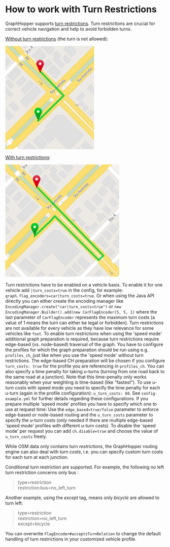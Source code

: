 # How to work with Turn Restrictions

GraphHopper supports [turn restrictions](http://wiki.openstreetmap.org/wiki/Relation:restriction).
Turn restrictions are crucial for correct vehicle navigation and help to avoid forbidden turns.

[Without turn restrictions](https://graphhopper.com/maps/?point=23.1047%2C-82.44319&point=23.10544%2C-82.44316) (the turn is not allowed):

![turn without turn restrictions](./images/turn-restrictions-wrong.png)

[With turn restrictions](https://graphhopper.com/maps/?point=23.1047%2C-82.44319&point=23.10544%2C-82.44316&ch.disable=true):

![turn with turn restrictions](./images/turn-restrictions-correct.png)

Turn restrictions have to be enabled on a vehicle basis. To enable it for one vehicle add
`|turn_costs=true` in the config, for example: `graph.flag_encoders=car|turn_costs=true`.
Or when using the Java API directly you can either create the encoding manager like `EncodingManager.create("car|turn_costs=true")` or
`new EncodingManager.Builder().add(new CarFlagEncoder(5, 5, 1)` where the last parameter of `CarFlagEncoder` represents
the maximum turn costs (a value of 1 means the turn can either be legal or forbidden).
Turn restrictions are not available for every vehicle as they have low relevance
for some vehicles like `foot`. 
To enable turn restrictions when using the 'speed mode' additional graph preparation is required, because turn restrictions
require edge-based (vs. node-based) traversal of the graph. You have to configure the profiles for which the graph
preparation should be run using e.g. `profiles_ch`, just like when you use the 'speed mode' without turn restrictions.
The edge-based CH preparation will be chosen if you configure `turn_costs: true` for the profile you are referencing
in `profiles_ch`.
You can also specify a time penalty for taking u-turns (turning from one road back to the same road at a junction).
Note that this time-penalty only works reasonably when your weighting is time-based (like "fastest"). To use u-turn 
costs with speed mode you need to specify the time penalty for each u-turn (again in the profile configuration):
 `u_turn_costs: 60`. See `config-example.yml` for further details regarding these configurations. 
If you prepare multiple 'speed mode' profiles you have to specify which 
one to use at request time: Use the `edge_based=true/false` parameter to enforce edge-based or node-based routing and 
the `u_turn_costs` parameter to specify the u-turn costs (only needed if there are multiple edge-based 'speed mode'
profiles with different u-turn costs). To disable the 'speed mode' per request you can add `ch.disable=true` and choose
the value of `u_turn_costs` freely.

While OSM data only contains turn *restrictions*, the GraphHopper routing engine can also deal with turn *costs*, i.e.
you can specify custom turn costs for each turn at each junction.

Conditional turn restriction are supported. For example, the following no left turn restriction concerns only bus :

> type=restriction  
> restriction:bus=no_left_turn

Another example, using the *except* tag, means only *bicycle* are allowed to turn left:

> type=restriction  
> restriction=no_left_turn  
> except=bicycle

You can overwrite `FlagEncoder#acceptsTurnRelation` to change the default handling of turn restrictions in your customized vehicle profile.